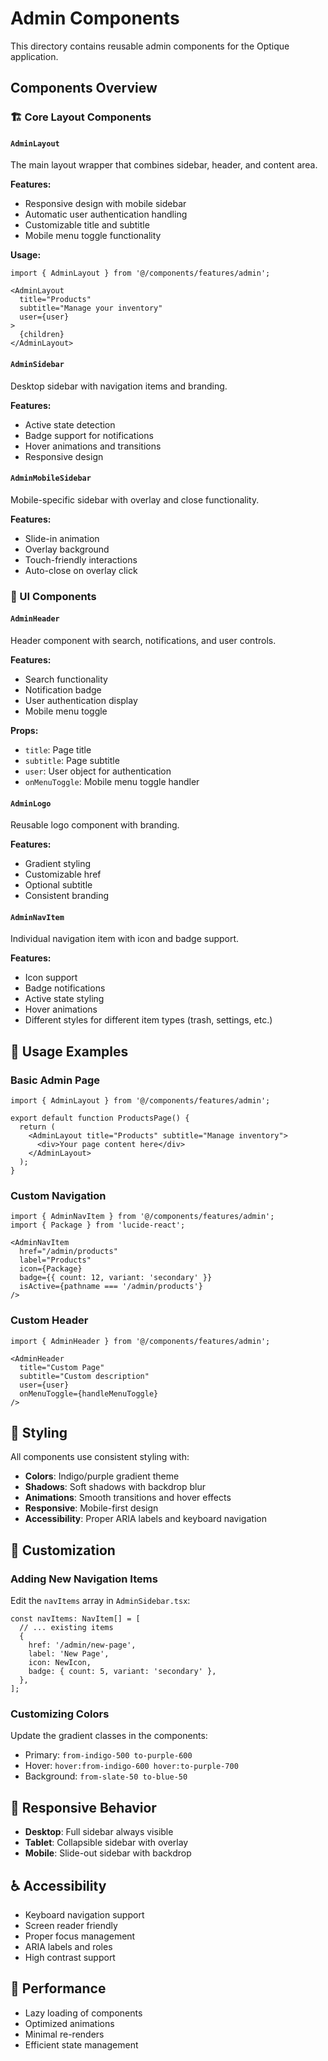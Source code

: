 # Admin Components

This directory contains reusable admin components for the Optique application.

## Components Overview

### 🏗️ Core Layout Components

#### `AdminLayout`
The main layout wrapper that combines sidebar, header, and content area.

**Features:**
- Responsive design with mobile sidebar
- Automatic user authentication handling
- Customizable title and subtitle
- Mobile menu toggle functionality

**Usage:**
```tsx
import { AdminLayout } from '@/components/features/admin';

<AdminLayout 
  title="Products" 
  subtitle="Manage your inventory"
  user={user}
>
  {children}
</AdminLayout>
```

#### `AdminSidebar`
Desktop sidebar with navigation items and branding.

**Features:**
- Active state detection
- Badge support for notifications
- Hover animations and transitions
- Responsive design

#### `AdminMobileSidebar`
Mobile-specific sidebar with overlay and close functionality.

**Features:**
- Slide-in animation
- Overlay background
- Touch-friendly interactions
- Auto-close on overlay click

### 🎨 UI Components

#### `AdminHeader`
Header component with search, notifications, and user controls.

**Features:**
- Search functionality
- Notification badge
- User authentication display
- Mobile menu toggle

**Props:**
- `title`: Page title
- `subtitle`: Page subtitle
- `user`: User object for authentication
- `onMenuToggle`: Mobile menu toggle handler

#### `AdminLogo`
Reusable logo component with branding.

**Features:**
- Gradient styling
- Customizable href
- Optional subtitle
- Consistent branding

#### `AdminNavItem`
Individual navigation item with icon and badge support.

**Features:**
- Icon support
- Badge notifications
- Active state styling
- Hover animations
- Different styles for different item types (trash, settings, etc.)

## 🎯 Usage Examples

### Basic Admin Page
```tsx
import { AdminLayout } from '@/components/features/admin';

export default function ProductsPage() {
  return (
    <AdminLayout title="Products" subtitle="Manage inventory">
      <div>Your page content here</div>
    </AdminLayout>
  );
}
```

### Custom Navigation
```tsx
import { AdminNavItem } from '@/components/features/admin';
import { Package } from 'lucide-react';

<AdminNavItem
  href="/admin/products"
  label="Products"
  icon={Package}
  badge={{ count: 12, variant: 'secondary' }}
  isActive={pathname === '/admin/products'}
/>
```

### Custom Header
```tsx
import { AdminHeader } from '@/components/features/admin';

<AdminHeader
  title="Custom Page"
  subtitle="Custom description"
  user={user}
  onMenuToggle={handleMenuToggle}
/>
```

## 🎨 Styling

All components use consistent styling with:
- **Colors**: Indigo/purple gradient theme
- **Shadows**: Soft shadows with backdrop blur
- **Animations**: Smooth transitions and hover effects
- **Responsive**: Mobile-first design
- **Accessibility**: Proper ARIA labels and keyboard navigation

## 🔧 Customization

### Adding New Navigation Items
Edit the `navItems` array in `AdminSidebar.tsx`:

```tsx
const navItems: NavItem[] = [
  // ... existing items
  {
    href: '/admin/new-page',
    label: 'New Page',
    icon: NewIcon,
    badge: { count: 5, variant: 'secondary' },
  },
];
```

### Customizing Colors
Update the gradient classes in the components:
- Primary: `from-indigo-500 to-purple-600`
- Hover: `hover:from-indigo-600 hover:to-purple-700`
- Background: `from-slate-50 to-blue-50`

## 📱 Responsive Behavior

- **Desktop**: Full sidebar always visible
- **Tablet**: Collapsible sidebar with overlay
- **Mobile**: Slide-out sidebar with backdrop

## ♿ Accessibility

- Keyboard navigation support
- Screen reader friendly
- Proper focus management
- ARIA labels and roles
- High contrast support

## 🚀 Performance

- Lazy loading of components
- Optimized animations
- Minimal re-renders
- Efficient state management 